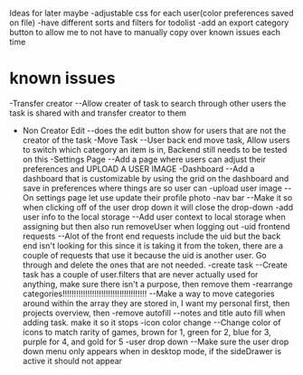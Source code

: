 Ideas for later maybe
-adjustable css for each user(color preferences saved on file)
-have different sorts and filters for todolist
-add an export category button to allow me to not have to manually copy over known issues each time

# known issues

-Transfer creator
--Allow creater of task to search through other users the task is shared with and transfer creator to them

- Non Creator Edit
  --does the edit button show for users that are not the creator of the task
  -Move Task
  --User back end move task, Allow users to switch which category an item is in, Backend still needs to be tested on this
  -Settings Page
  --Add a page where users can adjust their preferences and UPLOAD A USER IMAGE
  -Dashboard
  --Add a dashboard that is customizable by using the grid on the dashboard and save in preferences where things are so user can
  -upload user image
  --On settings page let use update their profile photo
  -nav bar
  --Make it so when clicking off of the user drop down it will close the drop-down
  -add user info to the local storage
  --Add user context to local storage when assigning but then also run removeUser when logging out
  -uid frontend requests
  --Alot of the front end requests include the uid but the back end isn't looking for this since it is taking it from the token, there are a couple of requests that use it because the uid is another user. Go through and delete the ones that are not needed.
  -create task
  --Create task has a couple of user.filters that are never actually used for anything, make sure there isn't a purpose, then remove them
  -rearrange categories!!!!!!!!!!!!!!!!!!!!!!!!!!!!!!!!!!!!!
  --Make a way to move categories around within the array they are stored in, I want my personal first, then projects overview, then
  -remove autofill
  --notes and title auto fill when adding task. make it so it stops
  -icon color change
  --Change color of icons to match rarity of games, brown for 1, green for 2, blue for 3, purple for 4, and gold for 5
  -user drop down
  --Make sure the user drop down menu only appears when in desktop mode, if the sideDrawer is active it should not appear
